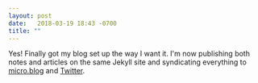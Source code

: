 ```yaml
---
layout: post
date:   2018-03-19 18:43 -0700
title: ""
---
```

Yes! Finally got my blog set up the way I want it. I'm now publishing both notes and articles on the same Jekyll site and syndicating everything to [micro.blog](https://micro.blog/fionavoss) and [Twitter](https://twitter.com/fionajvoss).
